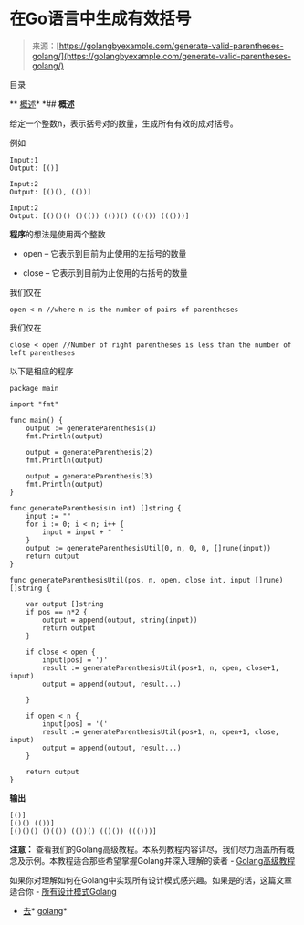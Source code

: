 <!--yml

分类：未分类

日期：2024-10-13 06:42:44

-->

# 在Go语言中生成有效括号

> 来源：[https://golangbyexample.com/generate-valid-parentheses-golang/](https://golangbyexample.com/generate-valid-parentheses-golang/)

目录

**   [概述](#Overview "概述")*  *## **概述**

给定一个整数n，表示括号对的数量，生成所有有效的成对括号。

例如

```
Input:1
Output: [()]

Input:2
Output: [()(), (())]

Input:2
Output: [()()() ()(()) (())() (()()) ((()))]
```

**程序**的想法是使用两个整数

+   open – 它表示到目前为止使用的左括号的数量

+   close – 它表示到目前为止使用的右括号的数量

我们仅在

```
open < n //where n is the number of pairs of parentheses
```

我们仅在

```
close < open //Number of right parentheses is less than the number of left parentheses
```

以下是相应的程序

```
package main

import "fmt"

func main() {
	output := generateParenthesis(1)
	fmt.Println(output)

	output = generateParenthesis(2)
	fmt.Println(output)

	output = generateParenthesis(3)
	fmt.Println(output)
}

func generateParenthesis(n int) []string {
	input := ""
	for i := 0; i < n; i++ {
		input = input + "  "
	}
	output := generateParenthesisUtil(0, n, 0, 0, []rune(input))
	return output
}

func generateParenthesisUtil(pos, n, open, close int, input []rune) []string {

	var output []string
	if pos == n*2 {
		output = append(output, string(input))
		return output
	}

	if close < open {
		input[pos] = ')'
		result := generateParenthesisUtil(pos+1, n, open, close+1, input)
		output = append(output, result...)

	}

	if open < n {
		input[pos] = '('
		result := generateParenthesisUtil(pos+1, n, open+1, close, input)
		output = append(output, result...)
	}

	return output
}
```

**输出**

```
[()]
[()() (())]
[()()() ()(()) (())() (()()) ((()))]
```

**注意：** 查看我们的Golang高级教程。本系列教程内容详尽，我们尽力涵盖所有概念及示例。本教程适合那些希望掌握Golang并深入理解的读者 - [Golang高级教程](https://golangbyexample.com/golang-comprehensive-tutorial/)

如果你对理解如何在Golang中实现所有设计模式感兴趣。如果是的话，这篇文章适合你 - [所有设计模式Golang](https://golangbyexample.com/all-design-patterns-golang/)

+   [去](https://golangbyexample.com/tag/go/)*   [golang](https://golangbyexample.com/tag/golang/)*
